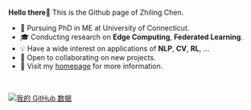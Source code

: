 **Hello there👋** This is the Github page of Zhiling Chen.

- 📖 Pursuing PhD in ME at University of Connecticut.
- 🎓 Conducting research on **Edge Computing**, **Federated Learning**.
- 💡 Have a wide interest on applications of **NLP**, **CV**, **RL**, ...
- 👀 Open to collaborating on new projects.
- 💬 Visit my [homepage](https://ed1sonchen.github.io//) for more information.

<br>

[![我的 GitHub 数据](https://github-readme-stats.vercel.app/api?username=Ed1sonChen)]()
